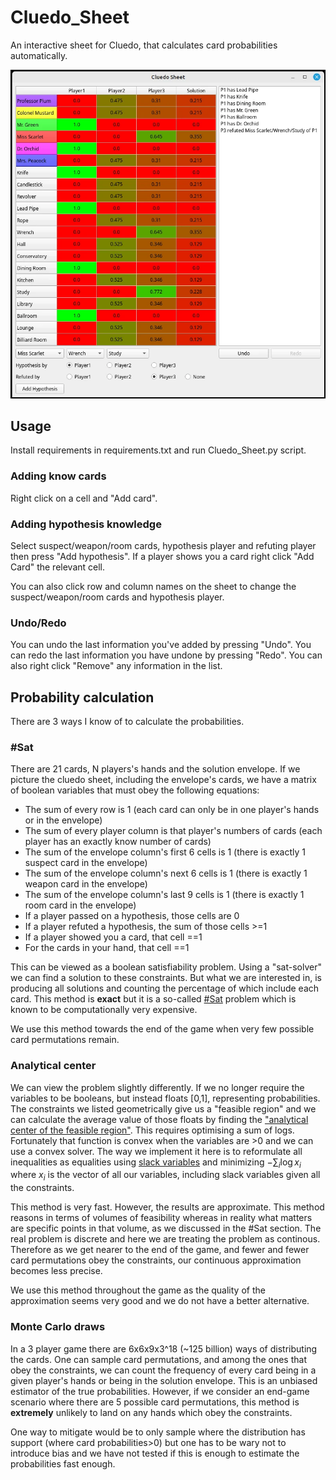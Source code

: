 # Cluedo_Sheet
An interactive sheet for Cluedo, that calculates card probabilities automatically.

![](img/GUI.webp)

## Usage
Install requirements in requirements.txt and run Cluedo_Sheet.py script.

### Adding know cards
Right click on a cell and "Add card".

### Adding hypothesis knowledge
Select suspect/weapon/room cards, hypothesis player and refuting player then press "Add hypothesis".
If a player shows you a card right click "Add Card" the relevant cell.

You can also click row and column names on the sheet to change the suspect/weapon/room cards and hypothesis player.

### Undo/Redo
You can undo the last information you've added by pressing "Undo". You can redo the last information you have undone by pressing "Redo".
You can also right click "Remove" any information in the list.


## Probability calculation
There are 3 ways I know of to calculate the probabilities.

### #Sat
There are 21 cards, N players's hands and the solution envelope. If we picture the cluedo sheet, including the envelope's cards, we have a matrix of boolean variables that must obey the following equations:
* The sum of every row is 1 (each card can only be in one player's hands or in the envelope)
* The sum of every player column is that player's numbers of cards (each player has an exactly know number of cards)
* The sum of the envelope column's first 6 cells is 1 (there is exactly 1 suspect card in the envelope)
* The sum of the envelope column's next 6 cells is 1 (there is exactly 1 weapon card in the envelope)
* The sum of the envelope column's last 9 cells is 1 (there is exactly 1 room card in the envelope)
* If a player passed on a hypothesis, those cells are 0
* If a player refuted a hypothesis, the sum of those cells >=1
* If a player showed you a card, that cell ==1
* For the cards in your hand, that cell ==1

This can be viewed as a boolean satisfiability problem. Using a "sat-solver" we can find a solution to these constraints. But what we are interested in, is producing all solutions and counting the percentage of which include each card. This method is **exact** but it is a so-called [#Sat](https://en.wikipedia.org/wiki/Sharp-SAT) problem which is known to be computationally very expensive.

We use this method towards the end of the game when very few possible card permutations remain.

### Analytical center
We can view the problem slightly differently. If we no longer require the variables to be booleans, but instead floats [0,1], representing probabilities. The constraints we listed geometrically give us a "feasible region" and we can calculate the average value of those floats by finding the ["analytical center of the feasible region"](https://www.cs.cmu.edu/~ggordon/10725-F12/scribes/10725_Lecture22.pdf). This requires optimising a sum of logs. Fortunately that function is convex when the variables are >0 and we can use a convex solver.
The way we implement it here is to reformulate all inequalities as equalities using [slack variables](https://en.wikipedia.org/wiki/Slack_variable) and minimizing $-\sum_{i}\log{x_{i}}$ where $x_{i}$ is the vector of all our variables, including slack variables given all the constraints.

This method is very fast. However, the results are approximate. This method reasons in terms of volumes of feasibility whereas in reality what matters are specific points in that volume, as we discussed in the #Sat section. The real problem is discrete and here we are treating the problem as continous. Therefore as we get nearer to the end of the game, and fewer and fewer card permutations obey the constraints, our continuous approximation becomes less precise.

We use this method throughout the game as the quality of the approximation seems very good and we do not have a better alternative.

### Monte Carlo draws
In a 3 player game there are 6x6x9x3^18 (~125 billion) ways of distributing the cards. One can sample card permutations, and among the ones that obey the constraints, we can count the frequency of every card being in a given player's hands or being in the solution envelope. This is an unbiased estimator of the true probabilities. However, if we consider an end-game scenario where there are 5 possible card permutations, this method is **extremely** unlikely to land on any hands which obey the constraints.

One way to mitigate would be to only sample where the distribution has support (where card probabilities>0) but one has to be wary not to introduce bias and we have not tested if this is enough to estimate the probabilities fast enough.